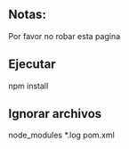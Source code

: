 ## Notas:
Por favor no robar esta pagina

## Ejecutar

npm install

## Ignorar archivos

node_modules
*.log
pom.xml